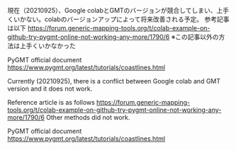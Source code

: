 現在（20210925）、Google colabとGMTのバージョンが競合してしまい、上手くいかない。colabのバージョンアップによって将来改善される予定。
参考記事は以下
https://forum.generic-mapping-tools.org/t/colab-example-on-github-try-pygmt-online-not-working-any-more/1790/6
※この記事以外の方法は上手くいかなかった

PyGMT official document
https://www.pygmt.org/latest/tutorials/coastlines.html

Currently (20210925), there is a conflict between Google colab and GMT version and it does not work.

Reference article is as follows
https://forum.generic-mapping-tools.org/t/colab-example-on-github-try-pygmt-online-not-working-any-more/1790/6
Other methods did not work.

PyGMT official document
https://www.pygmt.org/latest/tutorials/coastlines.html
